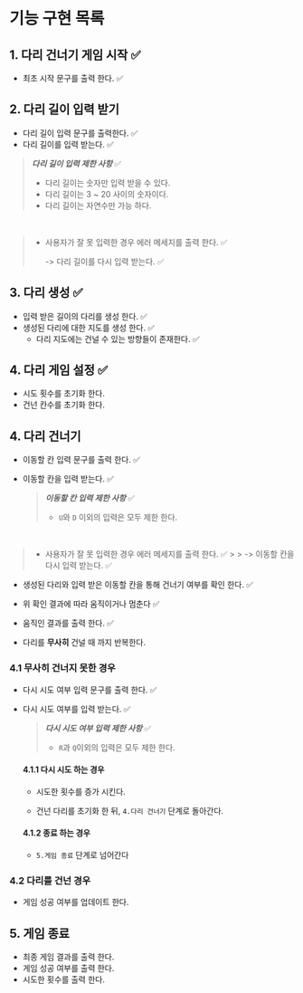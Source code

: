# 기능 구현 목록

## 1. 다리 건너기 게임 시작 ✅

- 최초 시작 문구를 출력 한다. ✅

## 2. 다리 길이 입력 받기

- 다리 길이 입력 문구를 출력한다. ✅
- 다리 길이를 입력 받는다. ✅

> ***다리 길이 입력 제한 사항*** ✅
>
> - 다리 길이는 숫자만 입력 받을 수 있다.
> - 다리 길이는 3 ~ 20 사이의 숫자이다.
> - 다리 길이는 자연수만 가능 하다.

<br>

> - 사용자가 잘 못 입력한 경우 에러 메세지를 출력 한다. ✅
>
>   -> 다리 길이를 다시 입력 받는다. ✅

## 3. 다리 생성 ✅

- 입력 받은 길이의 다리를 생성 한다. ✅
- 생성된 다리에 대한 지도를 생성 한다. ✅
  - 다리 지도에는 건널 수 있는 방향들이 존재한다. ✅

## 4. 다리 게임 설정 ✅
- 시도 횟수를 초기화 한다.
- 건넌 칸수를 초기화 한다.

## 4. 다리 건너기

- 이동할 칸 입력 문구를 출력 한다. ✅

- 이동할 칸을 입력 받는다. ✅

  > ***이동할 칸 입력 제한 사항*** ✅
  >
  > - `U`와 `D` 이외의 입력은 모두 제한 한다.

<br>

> - 사용자가 잘 못 입력한 경우 에러 메세지를 출력 한다. ✅
    >
    >   -> 이동할 칸을 다시 입력 받는다. ✅

- 생성된 다리와 입력 받은 이동할 칸을 통해 건너기 여부를 확인 한다. ✅
- 위 확인 결과에 따라 움직이거나 멈춘다 ✅

- 움직인 결과를 출력 한다. ✅
- 다리를 **무사히** 건널 때 까지 반복한다.

### 4.1 무사히 건너지 못한 경우

- 다시 시도 여부 입력 문구를 출력 한다. ✅

- 다시 시도 여부를 입력 받는다. ✅

  > ***다시 시도 여부 입력 제한 사항*** ✅
  >
  > - `R`과 `Q`이외의 입력은 모두 제한 한다.

  #### 4.1.1 다시 시도 하는 경우

  - 시도한 횟수를 증가 시킨다.

  - 건넌 다리를 초기화 한 뒤, `4.다리 건너기` 단계로 돌아간다.

  #### 4.1.2 종료 하는 경우

  - `5.게임 종료` 단계로 넘어간다

### 4.2 다리를 건넌 경우

- 게임 성공 여부를 업데이트 한다.

## 5. 게임 종료

- 최종 게임 결과를 출력 한다.
- 게임 성공 여부를 출력 한다.
- 시도한 횟수를 출력 한다.


